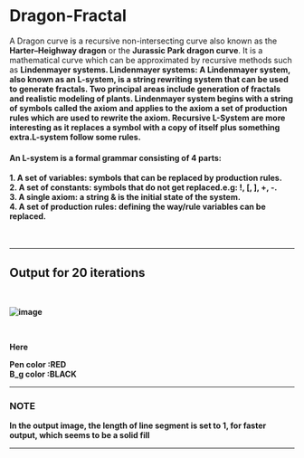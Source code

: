 # Dragon-Fractal

A Dragon curve is a recursive non-intersecting curve also known as the <b>Harter–Heighway dragon</b> or the <b>Jurassic Park dragon curve</b>. It is a mathematical curve which can be approximated by recursive methods such as <b>Lindenmayer systems<b>. Lindenmayer systems: A Lindenmayer system, also known as an L-system, is a string rewriting system that can be used to generate fractals. Two principal areas include generation of fractals and realistic modeling of plants. Lindenmayer system begins with a string of symbols called the axiom and applies to the axiom a set of production rules which are used to rewrite the axiom. Recursive L-System are more interesting as it replaces a symbol with a copy of itself plus something extra.L-system follow some rules.

<h4>An L-system is a formal grammar consisting of 4 parts:</h4>
1. A set of variables: symbols that can be replaced by production rules.<br>
2. A set of constants: symbols that do not get replaced.e.g: !, [, ], +, -.<br>
3. A single axiom: a string & is the initial state of the system.<br>
4. A set of production rules: defining the way/rule variables can be replaced.<br>

<br>
<br>
  <hr>

<h2>Output for 20 iterations</h2><br>
  
![image](https://github.com/Roshankumarb31/Dragon-Fractal/assets/118297543/511aecec-0854-4e94-b779-3da67b174508)

<br>

Here <br>
  
  <p2>Pen color :</p2><p1>RED</p1><br>
  <p2>B_g  color :</p2><p1>BLACK</p1>
  
<hr>
  <h3>NOTE</h2>
In the output image, the length of line segment is set to 1, for faster output, which seems to be a solid fill
  
<hr>
